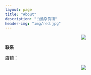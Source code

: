 ```yaml
---
layout: page
title: "About"
description: "白熊杂货铺"
header-img: "img/red.jpg"
---
```



<center>
    <p><img src="http://i8.tietuku.com/46f34cb668912616.png" align="center"></p>
</center>






**联系**


店铺：
<center>
    <p><img src="http://i8.tietuku.com/46f34cb668912616.png" align="center"></p>
</center>






